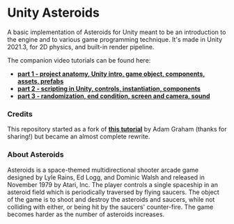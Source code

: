 # Unity Asteroids

A basic implementation of Asteroids for Unity meant to be an introduction to the engine and to various game programming technique.
It's made in Unity 2021.3, for 2D physics, and built-in render pipeline.

The companion video tutorials can be found here:
- [**part 1 - project anatomy, Unity intro, game object, components, assets, prefabs**](https://www.youtube.com/watch?v=OKabhihxPXw)
- [**part 2 - scripting in Unity, controls, instantiation, components**](https://www.youtube.com/watch?v=On_N27cRQt0)
- [**part 3 - randomization, end condition, screen and camera, sound**](https://www.youtube.com/watch?v=DnOX7eGqPxI)

### Credits

This repository started as a fork of [**this tutorial**](https://github.com/zigurous/unity-asteroids-tutorial/) by Adam Graham (thanks for sharing!) but became an almost complete rewrite.

### About Asteroids

Asteroids is a space-themed multidirectional shooter arcade game designed by Lyle Rains, Ed Logg, and Dominic Walsh and released in November 1979 by Atari, Inc. The player controls a single spaceship in an asteroid field which is periodically traversed by flying saucers. The object of the game is to shoot and destroy the asteroids and saucers, while not colliding with either, or being hit by the saucers' counter-fire. The game becomes harder as the number of asteroids increases.
